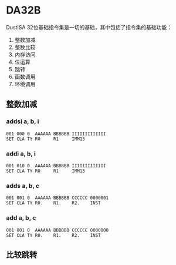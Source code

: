 # DA32B

DustISA 32位基础指令集是一切的基础，其中包括了指令集的基础功能：

1. 整数加减
2. 整数比较
3. 内存访问
4. 位运算
5. 跳转
6. 函数调用
7. 环境调用

## 整数加减

### addsi a, b, i

```
001 000 0  AAAAAA BBBBBB IIIIIIIIIIIII
SET CLA TY R0     R1     IMM13
```

### addi a, b, i

```
001 010 0  AAAAAA BBBBBB IIIIIIIIIIIII
SET CLA TY R0     R1     IMM13
```

### adds a, b, c

```
001 001 0  AAAAAA BBBBBB CCCCCC 0000001
SET CLA TY R0.    R1.    R2.    INST
```

### add a, b, c

```
001 001 0  AAAAAA BBBBBB CCCCCC 0000000
SET CLA TY R0.    R1.    R2.    INST
```

## 比较跳转

